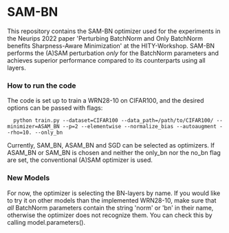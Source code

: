 # SAM-BN
This repository contains the SAM-BN optimizer used for the experiments in the Neurips 2022 paper 'Perturbing BatchNorm and Only BatchNorm benefits Sharpness-Aware Minimization' at the HITY-Workshop. SAM-BN performs the (A)SAM perturbation _only_ for the BatchNorm parameters and achieves superior performance compared to its counterparts using all layers. 
### How to run the code
The code is set up to train a WRN28-10 on CIFAR100, and the desired options can be passed with flags:
```
  python train.py --dataset=CIFAR100 --data_path=/path/to/CIFAR100/ --minimizer=ASAM_BN --p=2 --elementwise --normalize_bias --autoaugment --rho=10. --only_bn
 ```
 Currently, SAM_BN, ASAM_BN and SGD can be selected as optimizers. If ASAM_BN or SAM_BN is chosen and neither the only_bn nor the no_bn flag are set, the conventional (A)SAM optimizer is used.
### New Models
For now, the optimizer is selecting the BN-layers by name. If you would like to try it on other models than the implemented WRN28-10, make sure that _all_ BatchNorm parameters contain the string 'norm' or 'bn' in their name, otherwise the optimizer does not recognize them. You can check this by calling model.parameters().
